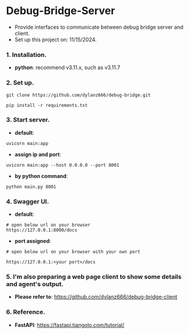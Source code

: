 # Debug-Bridge-Server
* Provide interfaces to communicate between debug bridge server and client.
* Set up this project on: 11/15/2024.

### 1. Installation.

* __python__: recommend v3.11.x, such as v3.11.7

### 2. Set up.

```commandline
git clone https://github.com/dylanz666/debug-bridge.git
```

```commandline
pip install -r requirements.txt
```

### 3. Start server.

* __default__:

```commandline
uvicorn main:app
```

* __assign ip and port__:

```commandline
uvicorn main:app --host 0.0.0.0 --port 8001
```

* __by python command__:

```commandline
python main.py 8001
```

### 4. Swagger UI.

* __default__:

```commandline
# open below url on your browser
https://127.0.0.1:8000/docs
```

* __port assigned__:

```commandline
# open below url on your browser with your own port

https://127.0.0.1:<your port>/docs
```

### 5. I'm also preparing a web page client to show some details and agent's output.
* __Please refer to__: https://github.com/dylanz666/debug-bridge-client

### 6. Reference.
* __FastAPI__: https://fastapi.tiangolo.com/tutorial/
